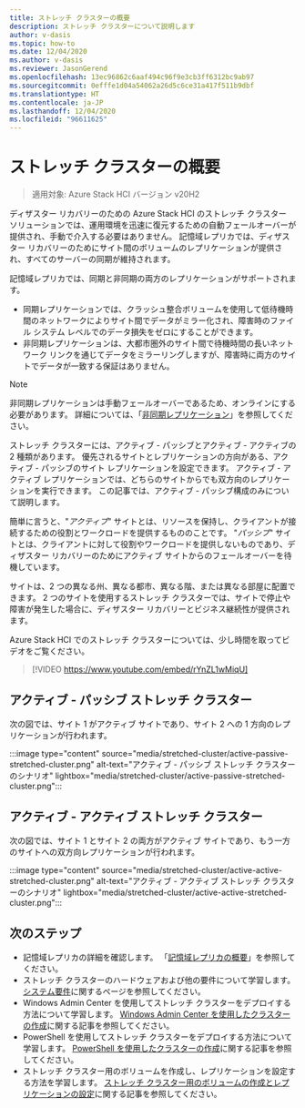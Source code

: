 ```yaml
---
title: ストレッチ クラスターの概要
description: ストレッチ クラスターについて説明します
author: v-dasis
ms.topic: how-to
ms.date: 12/04/2020
ms.author: v-dasis
ms.reviewer: JasonGerend
ms.openlocfilehash: 13ec96862c6aaf494c96f9e3cb3ff6312bc9ab97
ms.sourcegitcommit: 0efffe1d04a54062a26d5c6ce31a417f511b9dbf
ms.translationtype: HT
ms.contentlocale: ja-JP
ms.lasthandoff: 12/04/2020
ms.locfileid: "96611625"
---
```

# <a name="stretched-clusters-overview"></a>ストレッチ クラスターの概要

> 適用対象: Azure Stack HCI バージョン v20H2

ディザスター リカバリーのための Azure Stack HCI のストレッチ クラスター ソリューションでは、運用環境を迅速に復元するための自動フェールオーバーが提供され、手動で介入する必要はありません。 記憶域レプリカでは、ディザスター リカバリーのためにサイト間のボリュームのレプリケーションが提供され、すべてのサーバーの同期が維持されます。

記憶域レプリカでは、同期と非同期の両方のレプリケーションがサポートされます。

- 同期レプリケーションでは、クラッシュ整合ボリュームを使用して低待機時間のネットワークによりサイト間でデータがミラー化され、障害時のファイル システム レベルでのデータ損失をゼロにすることができます。
- 非同期レプリケーションは、大都市圏外のサイト間で待機時間の長いネットワーク リンクを通じてデータをミラーリングしますが、障害時に両方のサイトでデータが一致する保証はありません。

>[!NOTE]
> 非同期レプリケーションは手動フェールオーバーであるため、オンラインにする必要があります。 詳細については、「[非同期レプリケーション](https://docs.microsoft.com/windows-server/storage/storage-replica/storage-replica-overview#asynchronous-replication)」を参照してください。

ストレッチ クラスターには、アクティブ - パッシブとアクティブ - アクティブの 2 種類があります。 優先されるサイトとレプリケーションの方向がある、アクティブ - パッシブのサイト レプリケーションを設定できます。 アクティブ - アクティブ レプリケーションでは、どちらのサイトからでも双方向のレプリケーションを実行できます。 この記事では、アクティブ - パッシブ構成のみについて説明します。

簡単に言うと、"*アクティブ*" サイトとは、リソースを保持し、クライアントが接続するための役割とワークロードを提供するもののことです。 "*パッシブ*" サイトとは、クライアントに対して役割やワークロードを提供しないものであり、ディザスター リカバリーのためにアクティブ サイトからのフェールオーバーを待機しています。

サイトは、2 つの異なる州、異なる都市、異なる階、または異なる部屋に配置できます。 2 つのサイトを使用するストレッチ クラスターでは、サイトで停止や障害が発生した場合に、ディザスター リカバリーとビジネス継続性が提供されます。

Azure Stack HCI でのストレッチ クラスターについては、少し時間を取ってビデオをご覧ください。
> [!VIDEO https://www.youtube.com/embed/rYnZL1wMiqU]

## <a name="active-passive-stretched-cluster"></a>アクティブ - パッシブ ストレッチ クラスター

次の図では、サイト 1 がアクティブ サイトであり、サイト 2 への 1 方向のレプリケーションが行われます。

:::image type="content" source="media/stretched-cluster/active-passive-stretched-cluster.png" alt-text="アクティブ - パッシブ ストレッチ クラスターのシナリオ"  lightbox="media/stretched-cluster/active-passive-stretched-cluster.png":::

## <a name="active-active-stretched-cluster"></a>アクティブ - アクティブ ストレッチ クラスター

次の図では、サイト 1 とサイト 2 の両方がアクティブ サイトであり、もう一方のサイトへの双方向レプリケーションが行われます。

:::image type="content" source="media/stretched-cluster/active-active-stretched-cluster.png" alt-text="アクティブ - アクティブ ストレッチ クラスターのシナリオ" lightbox="media/stretched-cluster/active-active-stretched-cluster.png":::

## <a name="next-steps"></a>次のステップ

- 記憶域レプリカの詳細を確認します。 「[記憶域レプリカの概要](https://docs.microsoft.com/windows-server/storage/storage-replica/storage-replica-overview)」を参照してください。
- ストレッチ クラスターのハードウェアおよび他の要件について学習します。 [システム要件](system-requirements.md)に関するページを参照してください。
- Windows Admin Center を使用してストレッチ クラスターをデプロイする方法について学習します。 [Windows Admin Center を使用したクラスターの作成](../deploy/create-cluster.md)に関する記事を参照してください。
- PowerShell を使用してストレッチ クラスターをデプロイする方法について学習します。 [PowerShell を使用したクラスターの作成](../deploy/create-cluster-powershell.md)に関する記事を参照してください。
- ストレッチ クラスター用のボリュームを作成し、レプリケーションを設定する方法を学習します。 [ストレッチ クラスター用のボリュームの作成とレプリケーションの設定](../manage/create-stretched-volumes.md)に関する記事を参照してください。
